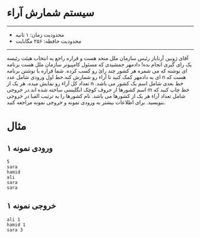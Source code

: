 # سیستم شمارش آراء

----------

+ محدودیت زمان: ۱ ثانیه
+ محدودیت حافظه: ۲۵۶ مگابایت

----------
آقای ژوبین آرتاباز رئیس سازمان ملل متحد هست و قراره راجع به انتخاب هیئت رئیسه یک رای گیری انجام بده! دادمهر جمشیدی که
مسئول کامپیوتر سازمان ملل هست برنامه ای نوشته که می شمره هر کشور چند رائ رو کسب کرده. شما قراره با نوشتن برنامه ای به
دادمهر کمک کنید تا آراء رو شمارش کنه.خط اول ورودی شامل عدد n هست که تعداد کل آراء رو نمایش میده. هر یک از n خط بعدی شامل
اسم یک کشور می باشد. اسم کشورها از حروف کوچک انگلیسی ساخته شده اند.در خروجی m خط چاپ کنید که شامل تعداد آراء هر یک از
کشورها می باشد. نام کشورها را به ترتیب الفبا در خروجی بنویسید. برای اطلاعات بیشتر به ورودی نمونه و خروجی نمونه مراجعه
کنید.

# مثال

## ورودی نمونه ۱

```
5
sara
hamid
ali
sara
sara
```

## خروجی نمونه ۱

```
ali 1
hamid 1
sara 3
```

